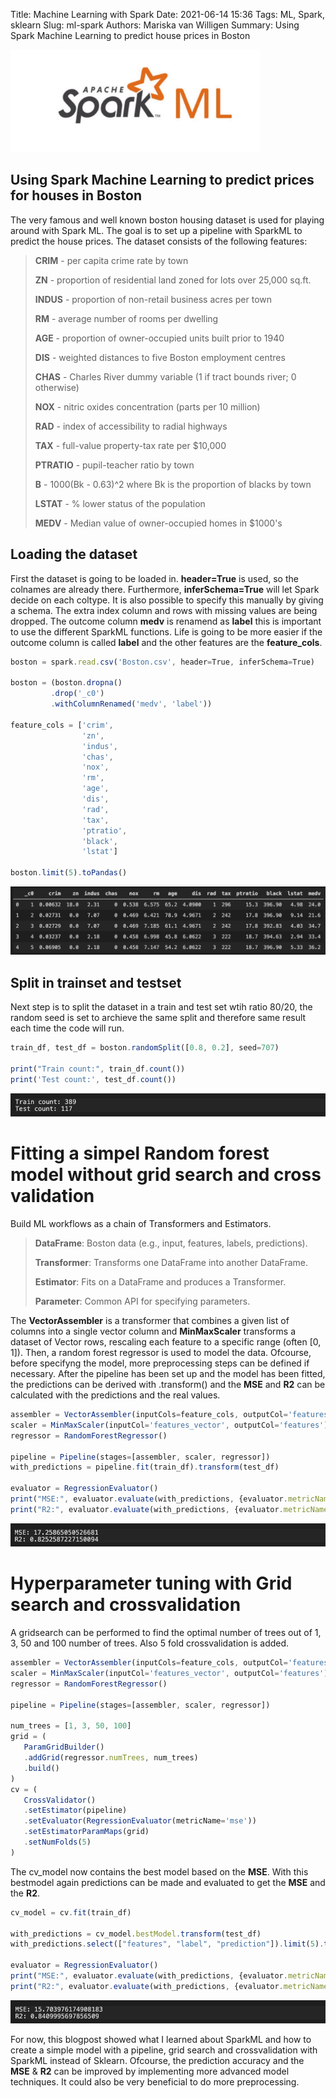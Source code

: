 Title: Machine Learning with Spark
Date: 2021-06-14 15:36
Tags: ML, Spark, sklearn
Slug: ml-spark
Authors: Mariska van Willigen
Summary: Using Spark Machine Learning to predict house prices in Boston

<img src="/images/mlspark/spark.png" alt="drawing" width="400"/>

## Using Spark Machine Learning to predict prices for houses in Boston

The very famous and well known boston housing dataset is used for playing around with Spark ML. The goal is to set up a pipeline with SparkML to predict the house prices.
The dataset consists of the following features:

> **CRIM** - per capita crime rate by town
>
> **ZN** - proportion of residential land zoned for lots over 25,000 sq.ft.
>
> **INDUS** - proportion of non-retail business acres per town
>
> **RM** - average number of rooms per dwelling
>
> **AGE** - proportion of owner-occupied units built prior to 1940
>
> **DIS** - weighted distances to five Boston employment centres
>
> **CHAS** - Charles River dummy variable (1 if tract bounds river; 0 otherwise)
>
> **NOX** - nitric oxides concentration (parts per 10 million)
>
> **RAD** - index of accessibility to radial highways
>
> **TAX** - full-value property-tax rate per $10,000
>
> **PTRATIO** - pupil-teacher ratio by town
>
> **B** - 1000(Bk - 0.63)^2 where Bk is the proportion of blacks by town
>
> **LSTAT** - % lower status of the population
>
> **MEDV** - Median value of owner-occupied homes in $1000's


## Loading the dataset
First the dataset is going to be loaded in. **header=True** is used, so the colnames are already there. Furthermore, **inferSchema=True** will let Spark decide on each coltype. It is also possible to specify this manually by giving a schema. The extra index column and rows with missing values are being dropped.
The outcome column **medv** is renamend as **label** this is important to use the different SparkML functions. Life is going to be more easier if the outcome column is called **label** and the other features are the **feature_cols**.
```js
boston = spark.read.csv('Boston.csv', header=True, inferSchema=True)

boston = (boston.dropna()
         .drop('_c0')
         .withColumnRenamed('medv', 'label'))

feature_cols = ['crim',
                'zn',
                'indus',
                'chas',
                'nox',
                'rm',
                'age',
                'dis',
                'rad',
                'tax',
                'ptratio',
                'black',
                'lstat']

boston.limit(5).toPandas()
```
![](/images/mlspark/display.png)


## Split in trainset and testset
Next step is to split the dataset in a train and test set wtih ratio 80/20, the random seed is set to archieve the same split and therefore same result each time the code will run.

```js
train_df, test_df = boston.randomSplit([0.8, 0.2], seed=707)

print("Train count:", train_df.count())
print('Test count:', test_df.count())
```
![](/images/mlspark/counts.png)

# Fitting a simpel Random forest model without grid search and cross validation

Build ML workflows as a chain of Transformers and Estimators.

> **DataFrame**: Boston data (e.g., input, features, labels, predictions).
>
> **Transformer**: Transforms one DataFrame into another DataFrame.
>
> **Estimator**: Fits on a DataFrame and produces a Transformer.
>
> **Parameter**: Common API for specifying parameters.

The **VectorAssembler** is a transformer that combines a given list of columns into a single vector column and **MinMaxScaler** transforms a dataset of Vector rows, rescaling each feature to a specific range (often [0, 1]). Then, a random forest regressor is used to model the data. Ofcourse, before specifyng the model, more preprocessing steps can be defined if necessary.
After the pipeline has been set up and the model has been fitted, the predictions can be derived with .transform() and the **MSE** and **R2** can be calculated with the predictions and the real values.

```js
assembler = VectorAssembler(inputCols=feature_cols, outputCol='features_vector')
scaler = MinMaxScaler(inputCol='features_vector', outputCol='features')
regressor = RandomForestRegressor()

pipeline = Pipeline(stages=[assembler, scaler, regressor])
with_predictions = pipeline.fit(train_df).transform(test_df)

evaluator = RegressionEvaluator()
print("MSE:", evaluator.evaluate(with_predictions, {evaluator.metricName: "mse"}))
print("R2:", evaluator.evaluate(with_predictions, {evaluator.metricName: "r2"}))
```
![](/images/mlspark/withoutgrid.png)

# Hyperparameter tuning with Grid search and crossvalidation
A gridsearch can be performed to find the optimal number of trees out of 1, 3, 50 and 100 number of trees. Also 5 fold crossvalidation is added.
```js
assembler = VectorAssembler(inputCols=feature_cols, outputCol='features_vector')
scaler = MinMaxScaler(inputCol='features_vector', outputCol='features')
regressor = RandomForestRegressor()

pipeline = Pipeline(stages=[assembler, scaler, regressor])

num_trees = [1, 3, 50, 100]
grid = (
   ParamGridBuilder()
   .addGrid(regressor.numTrees, num_trees)
   .build()
)
cv = (
   CrossValidator()
   .setEstimator(pipeline)
   .setEvaluator(RegressionEvaluator(metricName='mse'))
   .setEstimatorParamMaps(grid)
   .setNumFolds(5)
)
```
The cv_model now contains the best model based on the **MSE**. With this bestmodel again predictions can be made and evaluated to get the **MSE** and the **R2**.
```js
cv_model = cv.fit(train_df)

with_predictions = cv_model.bestModel.transform(test_df)
with_predictions.select(["features", "label", "prediction"]).limit(5).toPandas()

evaluator = RegressionEvaluator()
print("MSE:", evaluator.evaluate(with_predictions, {evaluator.metricName: "mse"}))
print("R2:", evaluator.evaluate(with_predictions, {evaluator.metricName: "r2"}))
```
![](/images/mlspark/withgrid.png)

For now, this blogpost showed what I learned about SparkML and how to create a simple model with a pipeline, grid search and crossvalidation with SparkML instead of Sklearn. Ofcourse, the prediction accuracy and the **MSE** & **R2** can be improved by implementing more advanced model techniques. It could also be very beneficial to do more preprocessing. 
